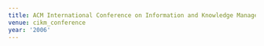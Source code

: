 ```yaml
---
title: ACM International Conference on Information and Knowledge Management (2006)
venue: cikm_conference
year: '2006'
---
```

